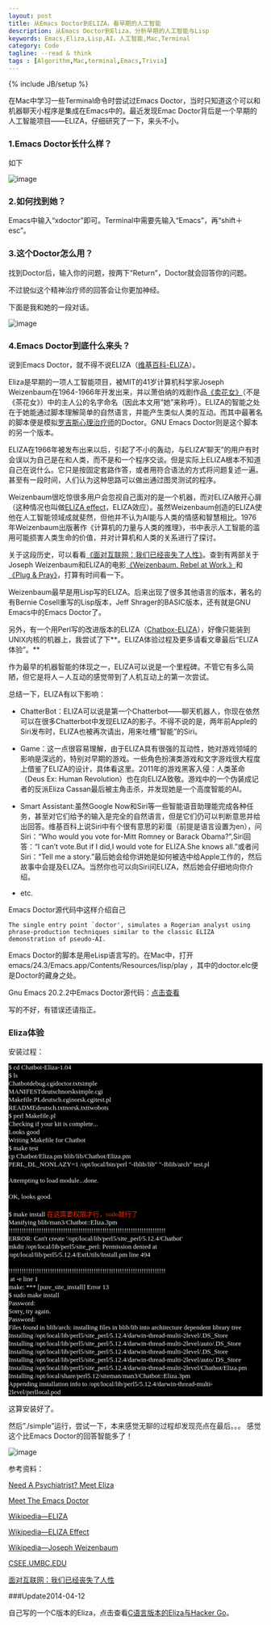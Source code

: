 ```yaml
---
layout: post
title: 从Emacs Doctor到ELIZA，看早期的人工智能
description: 从Emacs Doctor到Eliza，分析早期的人工智能与Lisp
keywords: Emacs,Eliza,Lisp,AI，人工智能,Mac,Terminal
category: Code
tagline: --read & think
tags : [Algorithm,Mac,terminal,Emacs,Trivia]
---
```

{% include JB/setup %}

在Mac中学习一些Terminal命令时尝试过Emacs Doctor，当时只知道这个可以和机器聊天小程序是集成在Emacs中的。最近发现Emac Doctor背后是一个早期的人工智能项目——ELIZA，仔细研究了一下，来头不小。

### 1.Emacs Doctor长什么样？

如下

![image](http://pic.yupoo.com/jok3r/DlYAuMoy/medish.jpg?resize=600%2C459)

### 2.如何找到她？

Emacs中输入“xdoctor”即可。Terminal中需要先输入“Emacs”，再“shift＋esc”。

### 3.这个Doctor怎么用？

找到Doctor后，输入你的问题，按两下“Return”，Doctor就会回答你的问题。

不过貌似这个精神治疗师的回答会让你更加神经。

下面是我和她的一段对话。

![image](http://pic.yupoo.com/jok3r/DlYAuZHv/medish.jpg?resize=600%2C459)

### 4.Emacs Doctor到底什么来头？

说到Emacs Doctor，就不得不说ELIZA（[维基百科-ELIZA](http://en.wikipedia.org/wiki/ELIZA)）。

Eliza是早期的一项人工智能项目，被MIT的41岁计算机科学家Joseph Weizenbaum在1964-1966年开发出来，并以萧伯纳的戏剧作品[《卖花女》](http://zh.wikipedia.org/wiki/%E8%B3%A3%E8%8A%B1%E5%A5%B3_(%E6%88%B2%E5%8A%87))（不是《茶花女》）中的主人公的名字命名（因此本文用“她”来称呼）。ELIZA的智能之处在于她能通过脚本理解简单的自然语言，并能产生类似人类的互动。而其中最著名的脚本便是模拟[罗吉斯心理治疗师](http://en.wikipedia.org/wiki/Rogerian_psychotherapy)的Doctor。GNU Emacs Doctor则是这个脚本的另一个版本。

ELIZA在1966年被发布出来以后，引起了不小的轰动，与ELIZA“聊天”的用户有时会误以为自己是在和人类，而不是和一个程序交谈。但是实际上ELIZA根本不知道自己在说什么。它只是按固定套路作答，或者用符合语法的方式将问题复述一遍。甚至有一段时间，人们认为这种思路可以做出通过图灵测试的程序。

Weizenbaum很吃惊很多用户会忽视自己面对的是一个机器，而对ELIZA敞开心扉（这种情况也叫做[ELIZA effect](http://en.wikipedia.org/wiki/ELIZA_effect)，ELIZA效应）。虽然Weizenbaum创造的ELIZA使他在人工智能领域成就斐然，但他并不认为AI能与人类的情感和智慧相比。1976年Weizenbaum出版著作《计算机的力量与人类的推理》，书中表示人工智能的滥用可能损害人类生命的价值，并对计算机和人类的关系进行了探讨。

关于这段历史，可以看看[《面对互联网：我们已经丧失了人性》](http://lz.book.sohu.com/chapter-19176-114681445.html)。查到有两部关于Joseph Weizenbaum和ELIZA的电影[《Weizenbaum. Rebel at Work.》](http://movie.mtime.com/111521/)和[《Plug & Pray》](http://movie.mtime.com/138645/)，打算有时间看一下。

Weizenbaum最早是用Lisp写的ELIZA。后来出现了很多其他语言的版本，著名的有Bernie Cosell重写的Lisp版本，Jeff Shrager的BASIC版本，还有就是GNU Emacs中的Emacs Doctor了。

另外，有一个用Perl写的改进版本的ELIZA（[Chatbox-ELIZA](http://search.cpan.org/dist/Chatbot-Eliza/)），好像只能装到UNIX内核的机器上，我尝试了下**。ELIZA体验过程及更多请看文章最后“ELIZA体验”。**

作为最早的机器智能的体现之一，ELIZA可以说是一个里程碑。不管它有多么简陋，但它是将人－人互动的感觉带到了人机互动上的第一次尝试。

总结一下，ELIZA有以下影响：

* ChatterBot：ELIZA可以说是第一个Chatterbot——聊天机器人，你现在依然可以在很多Chatterbot中发现ELIZA的影子。不得不说的是，两年前Apple的Siri发布时，ELIZA也被再次请出，用来吐槽“智能”的Siri。

* Game：这一点很容易理解，由于ELIZA具有很强的互动性，她对游戏领域的影响是深远的，特别对早期的游戏。一些角色扮演类游戏和文字游戏很大程度上借鉴了ELIZA的设计，具体看这里。2011年的游戏黑客入侵：人类革命（Deus Ex: Human Revolution）也在向ELIZA致敬。游戏中的一个伪装成记者的反派Eliza Cassan最后被主角击杀，并发现她是一个高度智能的AI。

* Smart Assistant:虽然Google Now和Siri等一些智能语音助理能完成各种任务，甚至对它们给予的输入是完全的自然语言，但是它们仍可以判断意思并给出回答。维基百科上说Siri中有个很有意思的彩蛋（前提是语言设置为en），问Siri：“Who would you vote for-Mitt Romney or Barack Obama?”,Siri回答：“I can’t vote.But if I did,I would vote for ELIZA.She knows all.”或者问Siri：“Tell me a story.”最后她会给你讲她是如何被选中给Apple工作的，然后故事中会提及ELIZA。当然你也可以向Siri问ELIZA，然后她会仔细地向你介绍。

* etc.

 Emacs Doctor源代码中这样介绍自己

	The single entry point `doctor', simulates a Rogerian analyst using phrase-production techniques similar to the classic ELIZA demonstration of pseudo-AI.
	
	
Emacs Doctor的脚本是用eLisp语言写的。在Mac中，打开emacs/24.3/Emacs.app/Contents/Resources/lisp/play ，其中的doctor.elc便是Doctor的藏身之处。

Gnu Emacs 20.2.2中Emacs Doctor源代码：[点击查看](http://www.csee.umbc.edu/courses/471/papers/emacs-doctor.shtml)

写的不好，有错误还请指正。

### Eliza体验

安装过程：

<p style="margin: 0px; font-size: 13px; font-family: Menlo; color: #f5f5f5; background-color: #000000;">$ cd Chatbot-Eliza-1.04</p>
<p style="margin: 0px; font-size: 13px; font-family: Menlo; color: #f5f5f5; background-color: #000000;">$ ls</p>
<p style="margin: 0px; font-size: 13px; font-family: Menlo; color: #f5f5f5; background-color: #000000;">Chatbotdebug.cgidoctor.txtsimple</p>
<p style="margin: 0px; font-size: 13px; font-family: Menlo; color: #f5f5f5; background-color: #000000;">MANIFESTdeutschnorsksimple.cgi</p>
<p style="margin: 0px; font-size: 13px; font-family: Menlo; color: #f5f5f5; background-color: #000000;">Makefile.PLdeutsch.cginorsk.cgitest.pl</p>
<p style="margin: 0px; font-size: 13px; font-family: Menlo; color: #f5f5f5; background-color: #000000;">READMEdeutsch.txtnorsk.txttwobots</p>
<p style="margin: 0px; font-size: 13px; font-family: Menlo; color: #f5f5f5; background-color: #000000;">$ perl Makefile.pl</p>
<p style="margin: 0px; font-size: 13px; font-family: Menlo; color: #f5f5f5; background-color: #000000;">Checking if your kit is complete...</p>
<p style="margin: 0px; font-size: 13px; font-family: Menlo; color: #f5f5f5; background-color: #000000;">Looks good</p>
<p style="margin: 0px; font-size: 13px; font-family: Menlo; color: #f5f5f5; background-color: #000000;">Writing Makefile for Chatbot</p>
<p style="margin: 0px; font-size: 13px; font-family: Menlo; color: #f5f5f5; background-color: #000000;">$ make test</p>
<p style="margin: 0px; font-size: 13px; font-family: Menlo; color: #f5f5f5; background-color: #000000;">cp Chatbot/Eliza.pm blib/lib/Chatbot/Eliza.pm</p>
<p style="margin: 0px; font-size: 13px; font-family: Menlo; color: #f5f5f5; background-color: #000000;">PERL_DL_NONLAZY=1 /opt/local/bin/perl "-Iblib/lib" "-Iblib/arch" test.pl</p>
<p style="margin: 0px; font-size: 13px; font-family: Menlo; color: #f5f5f5; background-color: #000000; min-height: 15px;"> </p>
<p style="margin: 0px; font-size: 13px; font-family: Menlo; color: #f5f5f5; background-color: #000000;">Attempting to load module...done.  </p>
<p style="margin: 0px; font-size: 13px; font-family: Menlo; color: #f5f5f5; background-color: #000000; min-height: 15px;"> </p>
<p style="margin: 0px; font-size: 13px; font-family: Menlo; color: #f5f5f5; background-color: #000000;">OK, looks good.</p>
<p style="margin: 0px; font-size: 13px; font-family: Menlo; color: #f5f5f5; background-color: #000000; min-height: 15px;"> </p>
<p style="margin: 0px; font-size: 13px; font-family: Menlo; color: #f5f5f5; background-color: #000000;"><span style="color: #f5f5f5;">$ make install </span><span style="font-family: Menlo; font-size: 13px;"><span style="color: #ff2800;">在这需要权限才行，sudo就行了</span></span></p>
<p style="margin: 0px; font-size: 13px; font-family: Menlo; color: #f5f5f5; background-color: #000000;">Manifying blib/man3/Chatbot::Eliza.3pm</p>
<p style="margin: 0px; font-size: 13px; font-family: Menlo; color: #f5f5f5; background-color: #000000;">!!!!!!!!!!!!!!!!!!!!!!!!!!!!!!!!!!!!!!!!!!!!!!!!!!!!!!!!!!!!!!!!!!!!!!!!</p>
<p style="margin: 0px; font-size: 13px; font-family: Menlo; color: #f5f5f5; background-color: #000000;">ERROR: Can't create '/opt/local/lib/perl5/site_perl/5.12.4/Chatbot'</p>
<p style="margin: 0px; font-size: 13px; font-family: Menlo; color: #f5f5f5; background-color: #000000;">mkdir /opt/local/lib/perl5/site_perl: Permission denied at /opt/local/lib/perl5/5.12.4/ExtUtils/Install.pm line 494</p>
<p style="margin: 0px; font-size: 13px; font-family: Menlo; color: #f5f5f5; background-color: #000000; min-height: 15px;"> </p>
<p style="margin: 0px; font-size: 13px; font-family: Menlo; color: #f5f5f5; background-color: #000000;">!!!!!!!!!!!!!!!!!!!!!!!!!!!!!!!!!!!!!!!!!!!!!!!!!!!!!!!!!!!!!!!!!!!!!!!!</p>
<p style="margin: 0px; font-size: 13px; font-family: Menlo; color: #f5f5f5; background-color: #000000;"> at -e line 1</p>
<p style="margin: 0px; font-size: 13px; font-family: Menlo; color: #f5f5f5; background-color: #000000;">make: *** [pure_site_install] Error 13</p>
<p style="margin: 0px; font-size: 13px; font-family: Menlo; color: #f5f5f5; background-color: #000000;">$ sudo make install</p>
<p style="margin: 0px; font-size: 13px; font-family: Menlo; color: #f5f5f5; background-color: #000000;">Password:</p>
<p style="margin: 0px; font-size: 13px; font-family: Menlo; color: #f5f5f5; background-color: #000000;">Sorry, try again.</p>
<p style="margin: 0px; font-size: 13px; font-family: Menlo; color: #f5f5f5; background-color: #000000;">Password:</p>
<p style="margin: 0px; font-size: 13px; font-family: Menlo; color: #f5f5f5; background-color: #000000;">Files found in blib/arch: installing files in blib/lib into architecture dependent library tree</p>
<p style="margin: 0px; font-size: 13px; font-family: Menlo; color: #f5f5f5; background-color: #000000;">Installing /opt/local/lib/perl5/site_perl/5.12.4/darwin-thread-multi-2level/.DS_Store</p>
<p style="margin: 0px; font-size: 13px; font-family: Menlo; color: #f5f5f5; background-color: #000000;">Installing /opt/local/lib/perl5/site_perl/5.12.4/darwin-thread-multi-2level/auto/.DS_Store</p>
<p style="margin: 0px; font-size: 13px; font-family: Menlo; color: #f5f5f5; background-color: #000000;">Installing /opt/local/lib/perl5/site_perl/5.12.4/darwin-thread-multi-2level/.DS_Store</p>
<p style="margin: 0px; font-size: 13px; font-family: Menlo; color: #f5f5f5; background-color: #000000;">Installing /opt/local/lib/perl5/site_perl/5.12.4/darwin-thread-multi-2level/auto/.DS_Store</p>
<p style="margin: 0px; font-size: 13px; font-family: Menlo; color: #f5f5f5; background-color: #000000;">Installing /opt/local/lib/perl5/site_perl/5.12.4/darwin-thread-multi-2level/Chatbot/Eliza.pm</p>
<p style="margin: 0px; font-size: 13px; font-family: Menlo; color: #f5f5f5; background-color: #000000;">Installing /opt/local/share/perl5.12/siteman/man3/Chatbot::Eliza.3pm</p>
<p style="margin: 0px; font-size: 13px; font-family: Menlo; color: #f5f5f5; background-color: #000000;">Appending installation info to /opt/local/lib/perl5/5.12.4/darwin-thread-multi-2level/perllocal.pod</p>

这算安装好了。

然后”./simple”运行，尝试一下，本来感觉无聊的过程却发现亮点在最后。。。 感觉这个比Emacs Doctor的回答智能多了！

![image](http://pic.yupoo.com/jok3r/DlYAul52/medish.jpg?resize=600%2C450)

参考资料：

[Need A Psychiatrist? Meet Eliza](http://marcelgagne.com/content/need-psychiatrist-meet-eliza)

[Meet The Emacs Doctor](http://marcelgagne.com/content/meet-emacs-doctor)

[Wikipedia—ELIZA](http://en.wikipedia.org/wiki/ELIZA)

[Wikipedia—ELIZA Effect](http://en.wikipedia.org/wiki/ELIZA_effect)

[Wikipedia—Joseph Weizenbaum](http://en.wikipedia.org/wiki/Joseph_Weizenbaum)

[CSEE.UMBC.EDU](http://www.csee.umbc.edu/courses/471/papers/)

[面对互联网：我们已经丧失了人性](http://lz.book.sohu.com/chapter-19176-114681445.html)

###Update2014-04-12

自己写的一个C版本的Eliza，点击查看[C语言版本的Eliza与Hacker Go](http://jackiekuo.com/code/2014/04/12/recreate-eliza-and-hacker-go-with-c/)。
